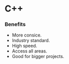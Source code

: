 # C++

### Benefits

- More consice.
- Industry standard.
- High speed.
- Access all areas.
- Good for bigger projects.
